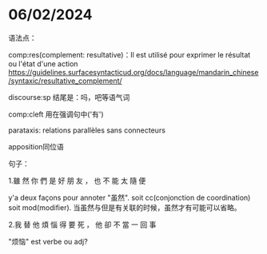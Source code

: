 # 06/02/2024
语法点：

comp:res(complement: resultative)：Il est utilisé pour exprimer le résultat ou l'état d'une action
https://guidelines.surfacesyntacticud.org/docs/language/mandarin_chinese/syntaxic/resultative_complement/

discourse:sp 结尾是：吗，吧等语气词

comp:cleft 用在强调句中('有')

parataxis: relations parallèles sans connecteurs

apposition同位语

句子：


1.雖 然 你 們 是 好 朋 友 ， 也 不 能 太 隨 便

y'a deux façons pour annoter "虽然". soit cc(conjonction de coordination) soit mod(modifier). 当虽然与但是有关联的时候，虽然才有可能可以省略。

2.我 替 他 煩 惱 得 要 死 ， 他 卻 不 當 一 回 事 

"烦恼" est verbe ou adj?
